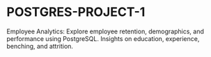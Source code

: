 # POSTGRES-PROJECT-1
Employee Analytics: Explore employee retention, demographics, and performance using PostgreSQL. Insights on education, experience, benching, and attrition.
